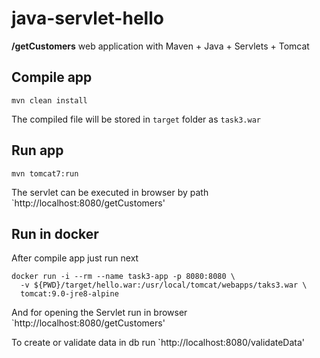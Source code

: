 # java-servlet-hello
**/getCustomers** web application with Maven + Java + Servlets + Tomcat

## Compile app 
```
mvn clean install
```
The compiled file will be stored in `target` folder as `task3.war`

## Run app 
```
mvn tomcat7:run
```

The servlet can be executed in browser by path  `http://localhost:8080/getCustomers'

## Run in docker
After compile app just run next
```
docker run -i --rm --name task3-app -p 8080:8080 \
  -v ${PWD}/target/hello.war:/usr/local/tomcat/webapps/taks3.war \
  tomcat:9.0-jre8-alpine
```

And for opening the Servlet run in browser `http://localhost:8080/getCustomers'

To create or validate data in db run `http://localhost:8080/validateData'
